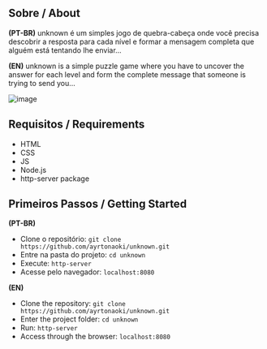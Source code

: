 ## Sobre / About

**(PT-BR)** 
unknown é um simples jogo de quebra-cabeça onde você precisa descobrir a resposta para cada nível e formar a mensagem completa que alguém está tentando lhe enviar...

**(EN)** 
unknown is a simple puzzle game where you have to uncover the answer for each level and form the complete message that someone is trying to send you...

![image](https://github.com/user-attachments/assets/1c50f412-db06-45d7-83c6-c2367dbcc177)

## Requisitos / Requirements 
- HTML
- CSS
- JS
- Node.js
- http-server package

##  Primeiros Passos / Getting Started

**(PT-BR)**
- Clone o repositório: `git clone https://github.com/ayrtonaoki/unknown.git`
- Entre na pasta do projeto: `cd unknown`
- Execute: `http-server`
- Acesse pelo navegador: `localhost:8080`

**(EN)**
- Clone the repository: `git clone https://github.com/ayrtonaoki/unknown.git`
- Enter the project folder: `cd unknown`
- Run: `http-server`
- Access through the browser: `localhost:8080`
